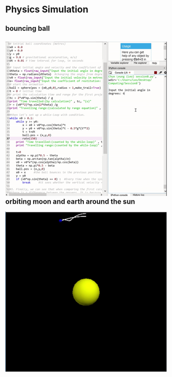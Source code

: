 # Physics Simulation
bouncing ball
------
![alt text](https://github.com/zcemycl/PhysicsSimulation/blob/master/bouncingball/ezgif.com-video-to-gif.gif "bb")
orbiting moon and earth around the sun
------
![alt text](https://github.com/zcemycl/PhysicsSimulation/blob/master/orbit_moon_earth_sun/ezgif.com-video-to-gif.gif "om")
